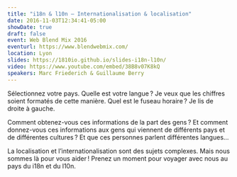 ```yaml
---
title: "i18n & l10n — Internationalisation & localisation"
date: 2016-11-03T12:34:41-05:00
showDate: true
draft: false
event: Web Blend Mix 2016
eventurl: https://www.blendwebmix.com/
location: Lyon
slides: https://1810io.github.io/slides-i18n-l10n/
video: https://www.youtube.com/embed/38B8v07K8kQ
speakers: Marc Friederich & Guillaume Berry
---
```

Sélectionnez votre pays. Quelle est votre langue ? Je veux que les chiffres soient formatés de cette manière. Quel est le fuseau horaire ? Je lis de droite à gauche.

Comment obtenez-vous ces informations de la part des gens ? Et comment donnez-vous ces informations aux gens qui viennent de différents pays et de différentes cultures ? Et que ces personnes parlent différentes langues…

La localisation et l’internationalisation sont des sujets complexes. Mais nous sommes là pour vous aider ! Prenez un moment pour voyager avec nous au pays du i18n et du l10n.
